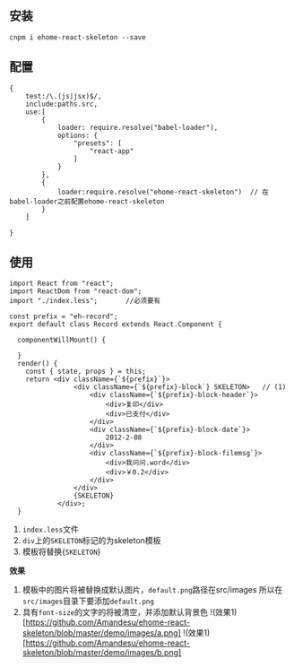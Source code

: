 ## 安装
`cnpm i ehome-react-skeleton --save`
## 配置
```
{
    test:/\.(js|jsx)$/,
    include:paths.src,
    use:[
        {
            loader: require.resolve("babel-loader"),
            options: {
                "presets": [
                    "react-app"
                ]
            }
        },
        {
            loader:require.resolve("ehome-react-skeleton")  // 在babel-loader之前配置ehome-react-skeleton
        }
    ]

}
```
## 使用
    import React from "react";
    import ReactDom from "react-dom";
    import "./index.less";       //必须要有
    
    const prefix = "eh-record";
    export default class Record extends React.Component {
    
      componentWillMount() {
    
      }
      render() {
        const { state, props } = this;
        return <div className={`${prefix}`}>
                    <div className={`${prefix}-block`} SKELETON>   // (1)
                        <div className={`${prefix}-block-header`}>
                            <div>复印</div>
                            <div>已支付</div>
                        </div>
                        <div className={`${prefix}-block-date`}>
                            2012-2-08
                        </div>
                        <div className={`${prefix}-block-filemsg`}>
                            <div>我问问.word</div>
                            <div>￥0.2</div>
                        </div>
                    </div>
                    {SKELETON}   
                </div>;
      }
1. `index.less`文件
2. `div`上的`SKELETON`标记的为skeleton模板
3. 模板将替换{`SKELETON`}

**效果**
1. 模板中的图片将被替换成默认图片，`default.png`路径在src/images 所以在`src/images`目录下要添加`default.png`
2. 具有`font-size`的文字的将被清空，并添加默认背景色
!(效果1)[https://github.com/Amandesu/ehome-react-skeleton/blob/master/demo/images/a.png]
!(效果1)[https://github.com/Amandesu/ehome-react-skeleton/blob/master/demo/images/b.png]

